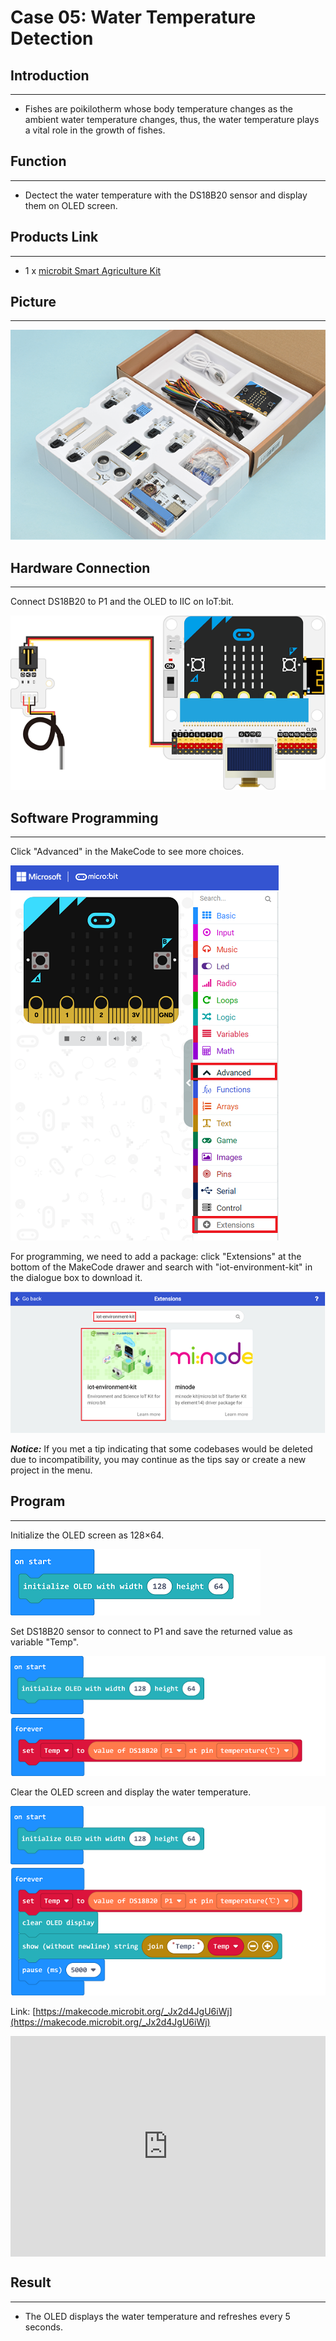 # Case 05: Water Temperature Detection 


##  Introduction
---

- Fishes are poikilotherm whose body temperature changes as the ambient water temperature changes, thus, the water temperature plays a vital role in the growth of fishes. 

##  Function
---
- Dectect the water temperature with the DS18B20 sensor and display them on OLED screen. 

## Products Link
---
- 1 x [microbit Smart Agriculture Kit]()

## Picture
---
![](./images/microbit-Smart-Agriculture-Kit-case-01-02.png)

## Hardware Connection
---

Connect DS18B20 to P1 and the OLED to IIC on IoT:bit. 

![](./images/microbit-Smart-Agriculture-Kit-case-05-03.png)

## Software Programming 

---

Click "Advanced" in the MakeCode to see more choices.

![](./images/microbit-Smart-Agriculture-Kit-case-01-04.png)

For programming, we need to add a package: click "Extensions" at the bottom of the MakeCode drawer and search with "iot-environment-kit" in the dialogue box to download it. 

![](./images/microbit-Smart-Agriculture-Kit-case-01-05.png)

***Notice:*** If you met a tip indicating that some codebases would be deleted due to incompatibility, you may continue as the tips say or create a new project in the menu. 

## Program

---

Initialize the OLED screen as 128×64.

![](./images/microbit-Smart-Agriculture-Kit-case-05-07.png)

Set  DS18B20 sensor to connect to P1 and save the returned value as variable "Temp".

![](./images/microbit-Smart-Agriculture-Kit-case-05-08.png)

Clear the OLED screen and display the water temperature. 

![](./images/microbit-Smart-Agriculture-Kit-case-05-09.png)

Link: [https://makecode.microbit.org/_Jx2d4JgU6iWj](https://makecode.microbit.org/_Jx2d4JgU6iWj)

<div style="position:relative;height:0;padding-bottom:70%;overflow:hidden;">
<iframe style="position:absolute;top:0;left:0;width:100%;height:100%;" src="https://makecode.microbit.org/#pub:https://makecode.microbit.org/_Jx2d4JgU6iWj" frameborder="0" sandbox="allow-popups allow-forms allow-scripts allow-same-origin">
</iframe>
</div>  


## Result
---
- The OLED displays the water temperature and refreshes every 5 seconds. 



